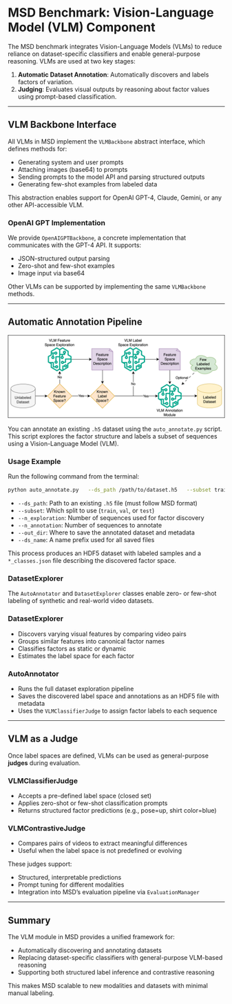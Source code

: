 # MSD Benchmark: Vision-Language Model (VLM) Component

The MSD benchmark integrates Vision-Language Models (VLMs) to reduce reliance on dataset-specific classifiers and enable general-purpose reasoning. VLMs are used at two key stages:

1. **Automatic Dataset Annotation**: Automatically discovers and labels factors of variation.
2. **Judging**: Evaluates visual outputs by reasoning about factor values using prompt-based classification.

---

## VLM Backbone Interface

All VLMs in MSD implement the `VLMBackbone` abstract interface, which defines methods for:

- Generating system and user prompts
- Attaching images (base64) to prompts
- Sending prompts to the model API and parsing structured outputs
- Generating few-shot examples from labeled data

This abstraction enables support for OpenAI GPT-4, Claude, Gemini, or any other API-accessible VLM.

### OpenAI GPT Implementation
We provide `OpenAIGPTBackbone`, a concrete implementation that communicates with the GPT-4 API. It supports:

- JSON-structured output parsing
- Zero-shot and few-shot examples
- Image input via base64

Other VLMs can be supported by implementing the same `VLMBackbone` methods.

---

## Automatic Annotation Pipeline

![VLM Annotation Pipeline](../figures/vlm_overview.png)

You can annotate an existing `.h5` dataset using the `auto_annotate.py` script. This script explores the factor structure and labels a subset of sequences using a Vision-Language Model (VLM).

### Usage Example
Run the following command from the terminal:

```bash
python auto_annotate.py   --ds_path /path/to/dataset.h5   --subset train   --n_exploration 500   --n_annotation 500   --out_dir /path/to/output   --ds_name my_dataset_name
```

- `--ds_path`: Path to an existing `.h5` file (must follow MSD format)
- `--subset`: Which split to use (`train`, `val`, or `test`)
- `--n_exploration`: Number of sequences used for factor discovery
- `--n_annotation`: Number of sequences to annotate
- `--out_dir`: Where to save the annotated dataset and metadata
- `--ds_name`: A name prefix used for all saved files

This process produces an HDF5 dataset with labeled samples and a `*_classes.json` file describing the discovered factor space.

### DatasetExplorer

The `AutoAnnotator` and `DatasetExplorer` classes enable zero- or few-shot labeling of synthetic and real-world video datasets.

### DatasetExplorer
- Discovers varying visual features by comparing video pairs
- Groups similar features into canonical factor names
- Classifies factors as static or dynamic
- Estimates the label space for each factor

### AutoAnnotator
- Runs the full dataset exploration pipeline
- Saves the discovered label space and annotations as an HDF5 file with metadata
- Uses the `VLMClassifierJudge` to assign factor labels to each sequence

---

## VLM as a Judge

Once label spaces are defined, VLMs can be used as general-purpose **judges** during evaluation.

### VLMClassifierJudge
- Accepts a pre-defined label space (closed set)
- Applies zero-shot or few-shot classification prompts
- Returns structured factor predictions (e.g., pose=up, shirt color=blue)

### VLMContrastiveJudge
- Compares pairs of videos to extract meaningful differences
- Useful when the label space is not predefined or evolving

These judges support:
- Structured, interpretable predictions
- Prompt tuning for different modalities
- Integration into MSD’s evaluation pipeline via `EvaluationManager`

---

## Summary

The VLM module in MSD provides a unified framework for:
- Automatically discovering and annotating datasets
- Replacing dataset-specific classifiers with general-purpose VLM-based reasoning
- Supporting both structured label inference and contrastive reasoning

This makes MSD scalable to new modalities and datasets with minimal manual labeling.